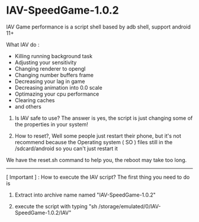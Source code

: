 # IAV-SpeedGame-1.0.2
IAV Game performance is a script shell based by adb shell, support android 11+

What IAV do :
- Killing running background task
- Adjusting your sensitivity
- Changing renderer to opengl
- Changing number buffers frame
- Decreasing your lag in game
- Decreasing animation into 0.0 scale
- Optimazing your cpu performance
- Clearing caches
- and others

1. Is IAV safe to use? The answer is yes, the script is just changing some of the properties in your system!

2. How to reset?, Well some people just restart their phone, but it's not recommend because the Operating system ( SO ) files still in the /sdcard/android so you can't just restart it

We have the reset.sh command to help you, the reboot may take too long.

-----------------------------
[ Important ] : How to execute the IAV script? The first thing you need to do is

1) Extract into archive name named "IAV-SpeedGame-1.0.2"

2) execute the script with typing "sh /storage/emulated/0/IAV-SpeedGame-1.0.2/IAV"
